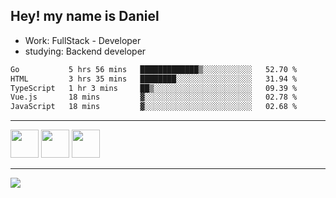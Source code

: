 ## Hey! my name is Daniel

- Work: FullStack - Developer
- studying: Backend developer

<!--START_SECTION:waka-->

```txt
Go           5 hrs 56 mins   █████████████▒░░░░░░░░░░░   52.70 %
HTML         3 hrs 35 mins   ████████░░░░░░░░░░░░░░░░░   31.94 %
TypeScript   1 hr 3 mins     ██▒░░░░░░░░░░░░░░░░░░░░░░   09.39 %
Vue.js       18 mins         ▓░░░░░░░░░░░░░░░░░░░░░░░░   02.78 %
JavaScript   18 mins         ▓░░░░░░░░░░░░░░░░░░░░░░░░   02.68 %
```

<!--END_SECTION:waka-->
    

<hr>
<div>
    <img height="45" src="https://img.icons8.com/color/48/000000/nodejs.png"/>
    <img height="45" src="https://www.vectorlogo.zone/logos/golang/golang-ar21.svg">
    <img height="45" src="https://www.vectorlogo.zone/logos/nestjs/nestjs-icon.svg">
</div>
<hr>
<div>
    <a href="https://www.linkedin.com/in/daniel-lucas-bb7b82193/" target="_blank">
        <img src="https://img.shields.io/badge/LinkedIn-0077B5?style=for-the-badge&logo=linkedin&logoColor=white">
    </a>
</div>

